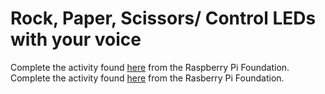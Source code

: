 # Rock, Paper, Scissors/ Control LEDs with your voice

Complete the activity found [here](https://projects.raspberrypi.org/en/projects/rock-paper-scissors) from the Raspberry Pi Foundation.
Complete the activity found [here](https://projects.raspberrypi.org/en/projects/google-voice-aiy) from the Rasberry Pi Foundation.
